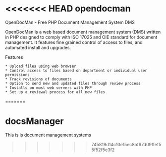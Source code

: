 <<<<<<< HEAD
opendocman
==========

OpenDocMan - Free PHP Document Management System DMS

OpenDocMan is a web based document management system (DMS) written in PHP designed to comply with ISO 17025 and OIE standard for document management. It features fine grained control of access to files, and automated install and upgrades.

Features

    * Upload files using web browser
    * Control access to files based on department or individual user permissions
    * Track revisions of documents
    * Option to send new and updated files through review process
    * Installs on most web servers with PHP
    * Set up a reviewal process for all new files
=======
# docsManager
This is is document management systems 
>>>>>>> 745819d14c10e15ec8af97d09ffef55f52f5e3f2
